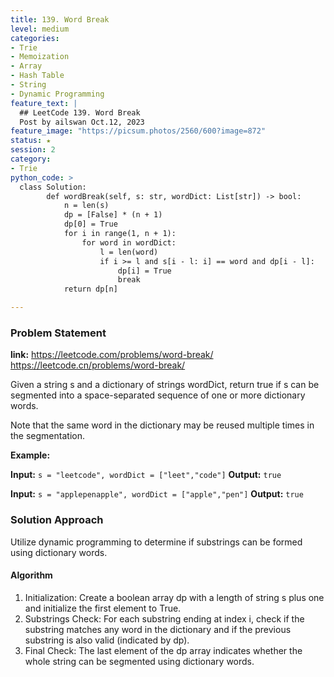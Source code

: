 ```yaml
---
title: 139. Word Break
level: medium
categories:
- Trie
- Memoization
- Array
- Hash Table
- String
- Dynamic Programming
feature_text: |
  ## LeetCode 139. Word Break
  Post by ailswan Oct.12, 2023
feature_image: "https://picsum.photos/2560/600?image=872"
status: ★
session: 2
category:
- Trie
python_code: >
  class Solution:
        def wordBreak(self, s: str, wordDict: List[str]) -> bool:
            n = len(s)
            dp = [False] * (n + 1)
            dp[0] = True
            for i in range(1, n + 1):
                for word in wordDict:
                    l = len(word)
                    if i >= l and s[i - l: i] == word and dp[i - l]:
                        dp[i] = True
                        break
            return dp[n]

---
```


### Problem Statement
**link:**
https://leetcode.com/problems/word-break/
https://leetcode.cn/problems/word-break/

Given a string s and a dictionary of strings wordDict, return true if s can be segmented into a space-separated sequence of one or more dictionary words.

Note that the same word in the dictionary may be reused multiple times in the segmentation.

 

**Example:**

**Input:** `s = "leetcode", wordDict = ["leet","code"]`
**Output:** `true`
 
**Input:** `s = "applepenapple", wordDict = ["apple","pen"]`
**Output:** `true`
 

### Solution Approach
Utilize dynamic programming to determine if substrings can be formed using dictionary words.
#### Algorithm
1. Initialization: Create a boolean array dp with a length of string s plus one and initialize the first element to True.
2. Substrings Check: For each substring ending at index i, check if the substring matches any word in the dictionary and if the previous substring is also valid (indicated by dp).
3. Final Check: The last element of the dp array indicates whether the whole string can be segmented using dictionary words.
